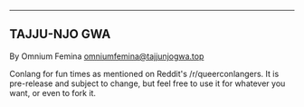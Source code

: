 -------------
TAJJU-NJO GWA
-------------
By Omnium Femina <omniumfemina@tajjunjogwa.top>

Conlang for fun times as mentioned on Reddit's /r/queerconlangers. It is pre-release and subject to change, but feel free to use it for whatever you want, or even to fork it.
